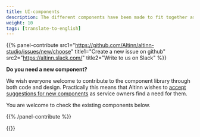 ```yaml
---
title: UI-components
description: The different components have been made to fit together as a larger whole. This makes it important to follow the guidelines for how they should be used to achieve a consistent and recognizable appearance. UI components that are currently included in Altinn's library are found below.
weight: 10
tags: [translate-to-english]
---
```


{{% panel-contribute 
src1="https://github.com/Altinn/altinn-studio/issues/new/choose" title1="Create a new issue on github" 
src2="https://altinn.slack.com/" title2="Write to us on Slack" %}}

**Do you need a new component?**

We wish everyone welcome to contribute to the component library through both code and design. 
Practically this means that Altinn wishes to [accept suggestions for new components](../../../../community/contributing/propose-component/) as service owners find a need for them.

You are welcome to check the existing components below.

{{% /panel-contribute %}}

{{<children>}}  

